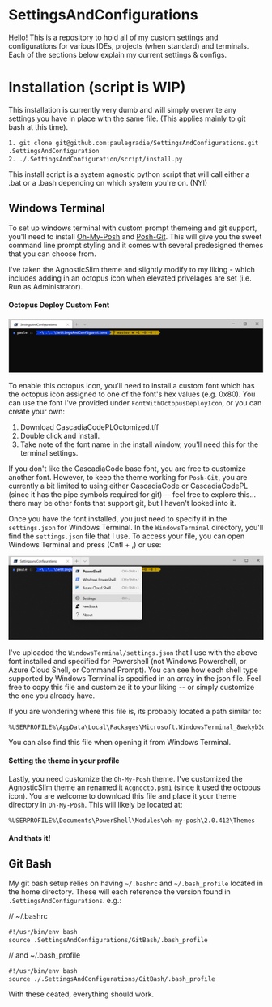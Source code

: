 # SettingsAndConfigurations

Hello! This is a repository to hold all of my custom settings and configurations for various IDEs, projects (when standard) and terminals. Each of the sections below explain my current settings & configs.

# Installation (script is WIP)

This installation is currently very dumb and will simply overwrite any settings you have in place with the same file. (This applies mainly to git bash at this time).

    1. git clone git@github.com:paulegradie/SettingsAndConfigurations.git .SettingsAndConfiguration
    2. ./.SettingsAndConfiguration/script/install.py

This install script is a system agnostic python script that will call either a .bat or a .bash depending on which system you're on. (NYI)

## Windows Terminal

To set up windows terminal with custom prompt themeing and git support, you'll need to install [Oh-My-Posh](https://github.com/JanDeDobbeleer/oh-my-posh) and [Posh-Git](https://github.com/dahlbyk/posh-git). This will give you the sweet command line prompt styling and it comes with several predesigned themes that you can choose from.

I've taken the AgnosticSlim theme and slightly modify to my liking - which includes adding in an octopus icon when elevated privelages are set (i.e. Run as Administrator).

#### Octopus Deploy Custom Font

![Octopus](./WindowsTerminal/images/themeExample.png)

To enable this octopus icon, you'll need to install a custom font which has the octopus icon assigned to one of the font's hex values (e.g. 0x80). You can use the font I've provided under `FontWithOctopusDeployIcon`, or you can create your own:

1. Download CascadiaCodePLOctomized.tff
2. Double click and install.
3. Take note of the font name in the install window, you'll need this for the terminal settings.

If you don't like the CascadiaCode base font, you are free to customize another font. However, to keep the theme working for `Posh-Git`, you are currently a bit limited to using either CascadiaCode or CascadiaCodePL (since it has the pipe symbols required for git) -- feel free to explore this... there may be other fonts that support git, but I haven't looked into it.

Once you have the font installed, you just need to specify it in the `settings.json` for Windows Terminal. In the `WindowsTerminal` directory, you'll find the `settings.json` file that I use. To access your file, you can open Windows Terminal and press (Cntl + ,) or use:

![settings](./WindowsTerminal/images/accessSettings.png)

I've uploaded the `WindowsTerminal/settings.json` that I use with the above font installed and specified for Powershell (not Windows Powershell, or Azure Cloud Shell, or Command Prompt). You can see how each shell type supported by Windows Terminal is specified in an array in the json file. Feel free to copy this file and customize it to your liking -- or simply customize the one you already have.

If you are wondering where this file is, its probably located a path similar to:

    %USERPROFILE%\AppData\Local\Packages\Microsoft.WindowsTerminal_8wekyb3d8bbwe\LocalState\settings.json

You can also find this file when opening it from Windows Terminal.

#### Setting the theme in your profile

Lastly, you need customize the `Oh-My-Posh` theme. I've customized the AgnosticSlim theme an renamed it `Acgnocto.psm1` (since it used the octopus icon). You are welcome to download this file and place it your theme directory in `Oh-My-Posh`. This will likely be located at:

    %USERPROFILE%\Documents\PowerShell\Modules\oh-my-posh\2.0.412\Themes

#### And thats it!

## Git Bash

My git bash setup relies on having `~/.bashrc` and `~/.bash_profile` located in the home directory. These will each reference the version found in `.SettingsAndConfigurations`. e.g.:

// ~/.bashrc

    #!/usr/bin/env bash
    source .SettingsAndConfigurations/GitBash/.bash_profile

// and ~/.bash_profile

    #!/usr/bin/env bash
    source ./.SettingsAndConfigurations/GitBash/.bash_profile

With these ceated, everything should work.
